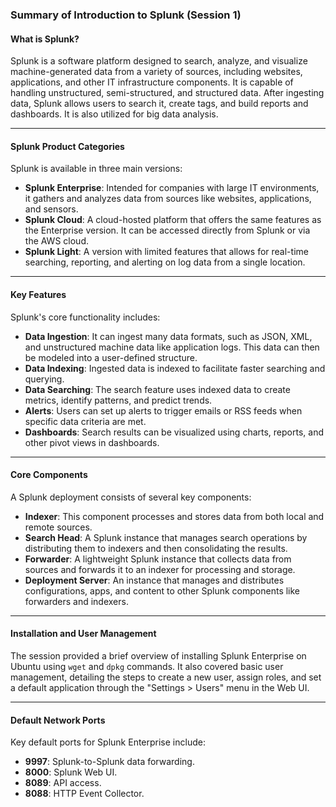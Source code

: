 

### Summary of Introduction to Splunk (Session 1)

#### What is Splunk?
Splunk is a software platform designed to search, analyze, and visualize machine-generated data from a variety of sources, including websites, applications, and other IT infrastructure components. It is capable of handling unstructured, semi-structured, and structured data. After ingesting data, Splunk allows users to search it, create tags, and build reports and dashboards. It is also utilized for big data analysis.

***

#### Splunk Product Categories
Splunk is available in three main versions:
* **Splunk Enterprise**: Intended for companies with large IT environments, it gathers and analyzes data from sources like websites, applications, and sensors.
* **Splunk Cloud**: A cloud-hosted platform that offers the same features as the Enterprise version. It can be accessed directly from Splunk or via the AWS cloud.
* **Splunk Light**: A version with limited features that allows for real-time searching, reporting, and alerting on log data from a single location.

***

#### Key Features
Splunk's core functionality includes:
* **Data Ingestion**: It can ingest many data formats, such as JSON, XML, and unstructured machine data like application logs. This data can then be modeled into a user-defined structure.
* **Data Indexing**: Ingested data is indexed to facilitate faster searching and querying.
* **Data Searching**: The search feature uses indexed data to create metrics, identify patterns, and predict trends.
* **Alerts**: Users can set up alerts to trigger emails or RSS feeds when specific data criteria are met.
* **Dashboards**: Search results can be visualized using charts, reports, and other pivot views in dashboards.

***

#### Core Components
A Splunk deployment consists of several key components:
* **Indexer**: This component processes and stores data from both local and remote sources.
* **Search Head**: A Splunk instance that manages search operations by distributing them to indexers and then consolidating the results.
* **Forwarder**: A lightweight Splunk instance that collects data from sources and forwards it to an indexer for processing and storage.
* **Deployment Server**: An instance that manages and distributes configurations, apps, and content to other Splunk components like forwarders and indexers.

***

#### Installation and User Management
The session provided a brief overview of installing Splunk Enterprise on Ubuntu using `wget` and `dpkg` commands. It also covered basic user management, detailing the steps to create a new user, assign roles, and set a default application through the "Settings > Users" menu in the Web UI.

***

#### Default Network Ports
Key default ports for Splunk Enterprise include:
* **9997**: Splunk-to-Splunk data forwarding.
* **8000**: Splunk Web UI.
* **8089**: API access.
* **8088**: HTTP Event Collector.